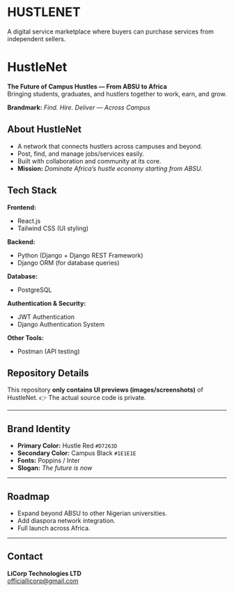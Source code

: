 # HUSTLENET
A digital service marketplace where buyers can purchase services from independent sellers.

# HustleNet
**The Future of Campus Hustles — From ABSU to Africa**  
Bringing students, graduates, and hustlers together to work, earn, and grow.  

**Brandmark:** *Find. Hire. Deliver — Across Campus*



##  About HustleNet
- A network that connects hustlers across campuses and beyond.  
- Post, find, and manage jobs/services easily.  
- Built with collaboration and community at its core.  
- **Mission:** *Dominate Africa’s hustle economy starting from ABSU.*  


##  Tech Stack
**Frontend:**  
- React.js  
- Tailwind CSS (UI styling)  

**Backend:**  
- Python (Django + Django REST Framework)  
- Django ORM (for database queries)  

**Database:**  
- PostgreSQL  

**Authentication & Security:**  
- JWT Authentication  
- Django Authentication System  


**Other Tools:**    
- Postman (API testing)  


##  Repository Details
This repository **only contains UI previews (images/screenshots)** of HustleNet.
👉 The actual source code is private.  

---

##  Brand Identity
- **Primary Color:** Hustle Red `#D7263D`  
- **Secondary Color:** Campus Black `#1E1E1E`  
- **Fonts:** Poppins / Inter  
- **Slogan:** *The future is now*  

---

##  Roadmap
- Expand beyond ABSU to other Nigerian universities.  
- Add diaspora network integration.  
- Full launch across Africa.  

---

##  Contact
**LiCorp Technologies LTD**  
 officiallicorp@gmail.com

